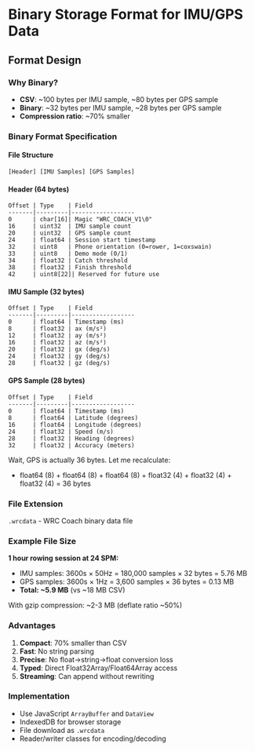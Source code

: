 # Binary Storage Format for IMU/GPS Data

## Format Design

### Why Binary?
- **CSV**: ~100 bytes per IMU sample, ~80 bytes per GPS sample
- **Binary**: ~32 bytes per IMU sample, ~28 bytes per GPS sample
- **Compression ratio**: ~70% smaller

### Binary Format Specification

#### File Structure
```
[Header] [IMU Samples] [GPS Samples]
```

#### Header (64 bytes)
```
Offset | Type    | Field
-------|---------|------------------
0      | char[16]| Magic "WRC_COACH_V1\0"
16     | uint32  | IMU sample count
20     | uint32  | GPS sample count
24     | float64 | Session start timestamp
32     | uint8   | Phone orientation (0=rower, 1=coxswain)
33     | uint8   | Demo mode (0/1)
34     | float32 | Catch threshold
38     | float32 | Finish threshold
42     | uint8[22]| Reserved for future use
```

#### IMU Sample (32 bytes)
```
Offset | Type    | Field
-------|---------|------------------
0      | float64 | Timestamp (ms)
8      | float32 | ax (m/s²)
12     | float32 | ay (m/s²)
16     | float32 | az (m/s²)
20     | float32 | gx (deg/s)
24     | float32 | gy (deg/s)
28     | float32 | gz (deg/s)
```

#### GPS Sample (28 bytes)
```
Offset | Type    | Field
-------|---------|------------------
0      | float64 | Timestamp (ms)
8      | float64 | Latitude (degrees)
16     | float64 | Longitude (degrees)
24     | float32 | Speed (m/s)
28     | float32 | Heading (degrees)
32     | float32 | Accuracy (meters)
```

Wait, GPS is actually 36 bytes. Let me recalculate:
- float64 (8) + float64 (8) + float64 (8) + float32 (4) + float32 (4) + float32 (4) = 36 bytes

### File Extension
`.wrcdata` - WRC Coach binary data file

### Example File Size
**1 hour rowing session at 24 SPM:**
- IMU samples: 3600s × 50Hz = 180,000 samples × 32 bytes = 5.76 MB
- GPS samples: 3600s × 1Hz = 3,600 samples × 36 bytes = 0.13 MB
- **Total: ~5.9 MB** (vs ~18 MB CSV)

With gzip compression: ~2-3 MB (deflate ratio ~50%)

### Advantages
1. **Compact**: 70% smaller than CSV
2. **Fast**: No string parsing
3. **Precise**: No float→string→float conversion loss
4. **Typed**: Direct Float32Array/Float64Array access
5. **Streaming**: Can append without rewriting

### Implementation
- Use JavaScript `ArrayBuffer` and `DataView`
- IndexedDB for browser storage
- File download as `.wrcdata`
- Reader/writer classes for encoding/decoding


